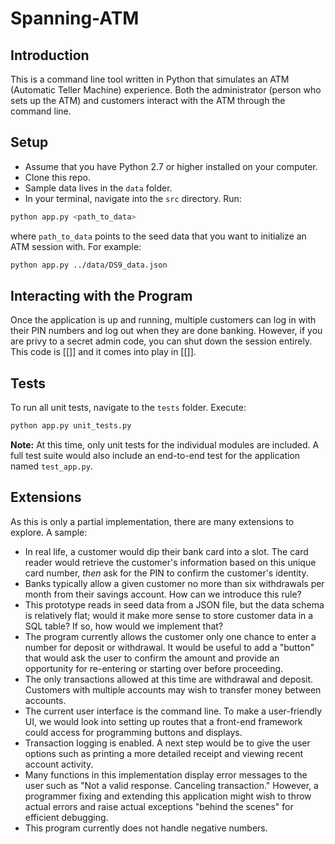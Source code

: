 # Spanning-ATM

## Introduction
This is a command line tool written in Python that simulates an
ATM (Automatic Teller Machine) experience. Both the administrator
(person who sets up the ATM) and customers interact with the ATM through
the command line.

## Setup
- Assume that you have Python 2.7 or higher installed on your computer.
- Clone this repo.
- Sample data lives in the `data` folder.
- In your terminal, navigate into the `src` directory. Run:
```sh
python app.py <path_to_data>
```
where `path_to_data` points to the seed data that you want to initialize an
ATM session with. For example:
```sh
python app.py ../data/DS9_data.json
```

## Interacting with the Program
Once the application is up and running, multiple customers can log in with
their PIN numbers and log out when they are done banking. However, if you are
privy to a secret admin code, you can shut down the session entirely. This
code is [[]] and it comes into play in [[]].

## Tests
To run all unit tests, navigate to the `tests` folder. Execute:
```python
python app.py unit_tests.py
```

**Note:** At this time, only unit tests for the individual modules are
included. A full test suite would also include an end-to-end test for
the application named `test_app.py`.

## Extensions
As this is only a partial implementation, there are many extensions to explore.
A sample:
- In real life, a customer would dip their bank card into a slot. The card
reader would retrieve the customer's information based on this unique card
number, *then* ask for the PIN to confirm the customer's identity.
- Banks typically allow a given customer no more than six withdrawals per month from their savings account. How can we introduce this rule?
- This prototype reads in seed data from a JSON file, but the data
schema is relatively flat; would it make more sense to store customer
data in a SQL table? If so, how would we implement that?
- The program currently allows the customer only one chance to enter a number for deposit or withdrawal. It would be useful to add a "button" that would ask the user to confirm the amount and provide an opportunity for re-entering or starting over before proceeding.
- The only transactions allowed at this time are withdrawal and deposit.
Customers with multiple accounts may wish to transfer money between accounts.
- The current user interface is the command line. To make a user-friendly UI, we would look into setting up routes that a front-end framework could access for programming buttons and displays.
- Transaction logging is enabled. A next step would be to give the user options
such as printing a more detailed receipt and viewing recent account activity.
- Many functions in this implementation display error messages to the user such as "Not a valid response. Canceling transaction." However,
a programmer fixing and extending this application might wish to throw actual errors and raise actual exceptions "behind the scenes" for efficient
debugging.
- This program currently does not handle negative numbers.
